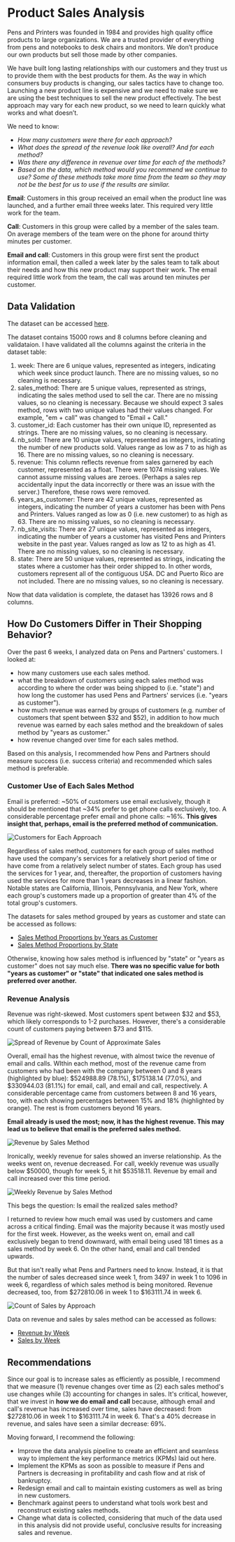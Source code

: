# Product Sales Analysis

Pens and Printers was founded in 1984 and provides high quality office products to large organizations. We are a trusted provider of everything from pens and notebooks to desk chairs and monitors. We don’t produce our own products but sell those made by other companies.

We have built long lasting relationships with our customers and they trust us to provide them with the best products for them. As the way in which consumers buy products is changing, our sales tactics have to change too. Launching a new product line is expensive and we need to make sure we are using the best techniques to sell the new product effectively. The best approach may vary for each new product, so we need to learn quickly what works and what doesn’t.

We need to know:

- *How many customers were there for each approach?*
- *What does the spread of the revenue look like overall? And for each method?*
- *Was there any difference in revenue over time for each of the methods?*
- *Based on the data, which method would you recommend we continue to use? Some of these methods take more time from the team so they may not be the best for us to use if the results are similar.*

**Email**: Customers in this group received an email when the product line was launched, and a further email three weeks later. This required very little work for the team.

**Call**: Customers in this group were called by a member of the sales team. On average members of the team were on the phone for around thirty minutes per customer.

**Email and call**: Customers in this group were first sent the product information email, then called a week later by the sales team to talk about their needs and how this new product may support their work. The email required little work from the team, the call was around ten minutes per customer.

## Data Validation

The dataset can be accessed [here](https://github.com/add0794/product_sales_analysis/blob/52e78cb4f23ac4a51a173a8fa85670c96ace2382/product_sales.csv).

The dataset contains 15000 rows and 8 columns before cleaning and validataion. I have validated all the columns against the criteria in the dataset table:

1. week: There are 6 unique values, represented as integers, indicating which week since product launch. There are no missing values, so no cleaning is necessary. 
2. sales_method: There are 5 unique values, represented as strings, indicating the sales method used to sell the car. There are no missing values, so no cleaning is necessary. Because we should expect 3 sales method, rows with two unique values had their values changed. For example, "em + call" was changed to "Email + Call." 
3. customer_id: Each customer has their own unique ID, represented as strings. There are no missing values, so no cleaning is necessary.
4. nb_sold: There are 10 unique values, represented as integers, indicating the number of new products sold. Values range as low as 7 to as high as 16. There are no missing values, so no cleaning is necessary. 
5. revenue: This column reflects revenue from sales garnered by each customer, represented as a float. There were 1074 missing values. We cannot assume missing values are zeroes. (Perhaps a sales rep accidentally input the data incorrectly or there was an issue with the server.) Therefore, these rows were removed.
6. years_as_customer: There are 42 unique values, represented as integers, indicating the number of years a customer has been with Pens and Printers. Values ranged as low as 0 (i.e. new customer) to as high as 63. There are no missing values, so no cleaning is necessary.
7. nb_site_visits: There are 27 unique values, represented as integers, indicating the number of years a customer has visited Pens and Printers website in the past year. Values ranged as low as 12 to as high as 41. There are no missing values, so no cleaning is necessary. 
8. state: There are 50 unique values, represented as strings, indicating the states where a customer has their order shipped to. In other words, customers represent all of the contiguous USA. DC and Puerto Rico are not included. There are no missing values, so no cleaning is necessary.

Now that data validation is complete, the dataset has 13926 rows and 8 columns.

## How Do Customers Differ in Their Shopping Behavior?

Over the past 6 weeks, I analyzed data on Pens and Partners' customers. I looked at:

- how many customers use each sales method.
- what the breakdown of customers using each sales method was according to where the order was being shipped to (i.e. "state") and how long the customer has used Pens and Partners' services (i.e. "years as customer").
- how much revenue was earned by groups of customers (e.g. number of customers that spent between $32 and $52), in addition to how much revenue was earned by each sales method and the breakdown of sales method by "years as customer."
- how revenue changed over time for each sales method.

Based on this analysis, I recommended how Pens and Partners should measure success (i.e. success criteria) and recommended which sales method is preferable. 

### Customer Use of Each Sales Method

Email is preferred: ~50% of customers use email exclusively, though it should be mentioned that ~34% prefer to get phone calls exclusively, too. A considerable percentage prefer email and phone calls: ~16%. **This gives insight that, perhaps, email is the preferred method of communication.**

![Customers for Each Approach](https://github.com/add0794/product_sales_analysis/blob/144a262d0a33133b0d0829a06fa328db964f4d4a/images/output_1.png)

Regardless of sales method, customers for each group of sales method have used the company's services for a relatively short period of time or have come from a relatively select number of states. Each group has used the services for 1 year, and, thereafter, the proportion of customers having used the services for more than 1 years decreases in a linear fashion. Notable states are California, Illinois, Pennsylvania, and New York, where each group's customers made up a proportion of greater than 4% of the total group's customers. 

The datasets for sales method grouped by years as customer and state can be accessed as follows:

- [Sales Method Proportions by Years as Customer](https://github.com/add0794/product_sales_analysis/blob/6fb88e7c5e094becfad363b081a9750f076f592d/Excel/Excel_2.xlsx)
- [Sales Method Proportions by State](https://github.com/add0794/product_sales_analysis/blob/6fb88e7c5e094becfad363b081a9750f076f592d/Excel/Excel_1.xlsx)

Otherwise, knowing how sales method is influenced by "state" or "years as customer" does not say much else. **There was no specific value for both "years as customer" or "state" that indicated one sales method is preferred over another.**

### Revenue Analysis

Revenue was right-skewed. Most customers spent between $32 and $53, which likely corresponds to 1-2 purchases. However, there's a considerable count of customers paying between $73 and $115.

![Spread of Revenue by Count of Approximate Sales](https://github.com/add0794/product_sales_analysis/blob/144a262d0a33133b0d0829a06fa328db964f4d4a/images/output_2.png)

Overall, email has the highest revenue, with almost twice the revenue of email and calls. WIthin each method, most of the revenue came from customers who had been with the company between 0 and 8 years (highlighted by blue): $524988.89 (78.1%), $175138.14 (77.0%), and $330944.03 (81.1%) for email, call, and email and call, respectively. A considerable percentage came from customers between 8 and 16 years, too, with each showing percentages between 15% and 18% (highlighted by orange). The rest is from customers beyond 16 years.

**Email already is used the most; now, it has the highest revenue. This may lead us to believe that email is the preferred sales method.** 

![Revenue by Sales Method](https://github.com/add0794/product_sales_analysis/blob/144a262d0a33133b0d0829a06fa328db964f4d4a/images/output_3.png)

Ironically, weekly revenue for sales showed an inverse relationship. As the weeks went on, revenue decreased. For call, weekly revenue was usually below $50000, though for week 5, it hit $53518.11. Revenue by email and call increased over this time period.

![Weekly Revenue by Sales Method](https://github.com/add0794/product_sales_analysis/blob/144a262d0a33133b0d0829a06fa328db964f4d4a/images/output_4.png)

This begs the question: Is email the realized sales method?

I returned to review how much email was used by customers and came across a critical finding. Email was the majority because it was mostly used for the first week. However, as the weeks went on, email and call exclusively began to trend downward, with email being used 181 times as a sales method by week 6. On the other hand, email and call trended upwards.

But that isn't really what Pens and Partners need to know. Instead, it is that the number of sales decreased since week 1, from 3497 in week 1 to 1096 in week 6, regardless of which sales method is being monitored. Revenue decreased, too, from $272810.06 in week 1 to $163111.74 in week 6.

![Count of Sales by Approach](https://github.com/add0794/product_sales_analysis/blob/main/images/output_5.png)

Data on revenue and sales by sales method can be accessed as follows:

- [Revenue by Week](https://github.com/add0794/product_sales_analysis/blob/c3cb4f2cf712896b2dbf527257fb8006398b634a/Excel/Excel_3.xlsx)
- [Sales by Week](https://github.com/add0794/product_sales_analysis/blob/c3cb4f2cf712896b2dbf527257fb8006398b634a/Excel/Excel_4.xlsx)

## Recommendations

Since our goal is to increase sales as efficiently as possible, I recommend that we measure (1) revenue changes over time as (2) each sales method's use changes while (3) accounting for changes in sales. It's critical, however, that we invest in **how we do email and call** because, although email and call's revenue has increased over time, sales have decreased: from $272810.06 in week 1 to $163111.74 in week 6. That's a 40% decrease in revenue, and sales have seen a similar decrease: 69%.

Moving forward, I recommend the following:

- Improve the data analysis pipeline to create an efficient and seamless way to implement the key performance metrics (KPMs) laid out here.
- Implement the KPMs as soon as possible to measure if Pens and Partners is decreasing in profitability and cash flow and at risk of bankruptcy.
- Redesign email and call to maintain existing customers as well as bring in new customers.
- Benchmark against peers to understand what tools work best and reconstruct existing sales methods.
- Change what data is collected, considering that much of the data used in this analysis did not provide useful, conclusive results for increasing sales and revenue. 
